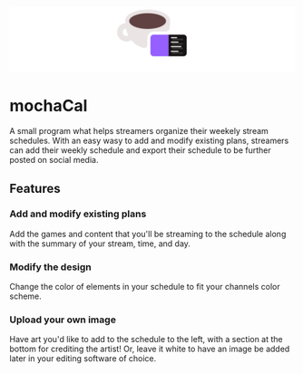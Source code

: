 ![alt text](https://github.com/robertbarroso/mochaCal/blob/main/SVG/1x/mochaCal_Logo__Thin_Small.png "mochaCal Logo")


# mochaCal
A small program what helps streamers organize their weekely stream schedules. With an easy wasy to add and modify existing plans, streamers can add their weekly schedule and export their schedule to be further posted on social media. 

## Features
### Add and modify existing plans
Add the games and content that you'll be streaming to the schedule along with the summary of your stream, time, and day. 

### Modify the design
Change the color of elements in your schedule to fit your channels color scheme. 

### Upload your own image
Have art you'd like to add to the schedule to the left, with a section at the bottom for crediting the artist! Or, leave it white to have an image be added later in your editing software of choice. 

